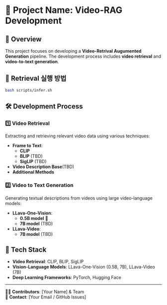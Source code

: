 # 📌 Project Name: Video-RAG Development

## 🚀 Overview
This project focuses on developing a **Video-Retrival Augumented Generation** pipeline. The development process includes **video retrieval** and **video-to-text generation**.

## 🔧 Retrieval 실행 방법
```bash
bash scripts/infer.sh
```
## 🛠️ Development Process
### 1️⃣ Video Retrieval
Extracting and retrieving relevant video data using various techniques:
- **Frame to Text**: 
  - **CLIP** 
  - **BLIP** (TBD)
  - **SigLIP** (TBD)
- **Video Description Base**(TBD) 
- **Additional Methods** 

### 2️⃣ Video to Text Generation
Generating textual descriptions from videos using large video-language models:
- **LLava-One-Vision**:
  - **0.5B model** 🔹
  - **7B model** (TBD)
- **LLava-Video**:
  - **7B model** (TBD)

## 📌 Tech Stack
- **Video Retrieval**: CLIP, BLIP, SigLIP
- **Vision-Language Models**: LLava-One-Vision (0.5B, 7B), LLava-Video (7B)
- **Deep Learning Frameworks**: PyTorch, Hugging Face

---
👨‍💻 **Contributors**: [Your Name] & Team  
📢 **Contact**: [Your Email / GitHub Issues]